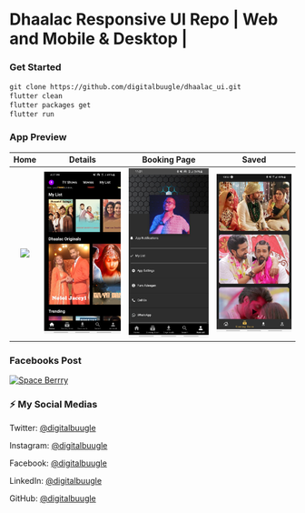 # Dhaalac Responsive UI Repo | Web and Mobile & Desktop |

### Get Started

```shell
git clone https://github.com/digitalbuugle/dhaalac_ui.git
flutter clean
flutter packages get
flutter run
```

### App Preview

|              Home             |             Details           |             Booking Page           |             Saved           |
| :----------------------------------: | :----------------------------------: | :----------------------------------: | :----------------------------------: |
| <img src="https://raw.githubusercontent.com/digitalbuugle/dhaalac_ui/screenshots/flutter_01.png" width="350"> | <img src="https://raw.githubusercontent.com/digitalbuugle/dhaalac_ui/lib/screenshots/flutter_02.png" width="350"> | <img src="https://raw.githubusercontent.com/digitalbuugle/dhaalac_ui/main/screenshots/flutter_03.png" width="350"> | <img src="https://raw.githubusercontent.com/digitalbuugle/dhaalac_ui/main/screenshots/flutter_04.jpg" width="350"> |

### Facebooks Post 
<a href="https://www.figma.com/community/file/1075755566012989715/Movie-Ticket-Booking-Apps" target="_blank"><img src="https://raw.githubusercontent.com/digitalbuugle/dhaalac_ui/main/screenshots/cover.png"
alt="Space Berrry" width="60%" /></a>

### ⚡️ My Social Medias

Twitter: [@digitalbuugle](https://twitter.com/digitalbuugle)

Instagram: [@digitalbuugle](https://instagram.com/digitalbuugle)

Facebook: [@digitalbuugle](https://www.facebook.com/ydigitalbuugle)

LinkedIn: [@digitalbuugle](https://linkedin.com/in/mdigitalbuugle)

GitHub: [@digitalbuugle](https://github.com/digitalbuugle)





